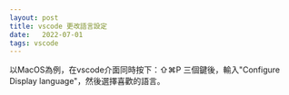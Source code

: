 ```yaml
---
layout: post
title: vscode 更改語言設定
date:   2022-07-01
tags: vscode 
---
```


以MacOS為例，在vscode介面同時按下：⇧⌘P 三個鍵後，輸入"Configure Display language"，然後選擇喜歡的語言。